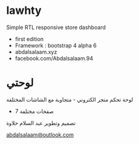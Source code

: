 # lawhty
Simple RTL responsive store dashboard
 * first edition
 * Framework : bootstrap 4 alpha 6
 * abdalsalaam.xyz
 * facebook.com/Abdalsalaam.94


# لوحتي
لوحة تحكم متجر الكتروني - متجاوبة مع الشاشات المختلفة
* 7 صفحات مختلفة








تصميم وتطوير عبد السلام حلاوة

abdalsalaam@outlook.com